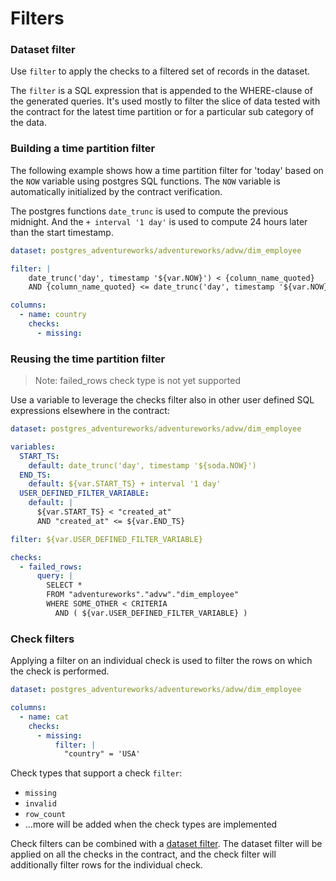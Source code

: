# Filters

### Dataset filter

Use `filter` to apply the checks to a filtered set of records in the dataset.

The `filter` is a SQL expression that is appended to the WHERE-clause of the 
generated queries.  It's used mostly to filter the slice of data tested with the contract 
for the latest time partition or for a particular sub category of the data.

### Building a time partition filter

The following example shows how a time partition filter for 'today' based on the `NOW` variable 
using postgres SQL functions.  The `NOW` variable is automatically initialized by the contract 
verification.

The postgres functions `date_trunc` is used to compute the previous midnight.  And the 
`+ interval '1 day'` is used to compute 24 hours later than the start timestamp.

```yaml
dataset: postgres_adventureworks/adventureworks/advw/dim_employee

filter: |
    date_trunc('day', timestamp '${var.NOW}') < {column_name_quoted}
    AND {column_name_quoted} <= date_trunc('day', timestamp '${var.NOW}') + interval '1 day'

columns:
  - name: country
    checks:
      - missing:
```

### Reusing the time partition filter

> Note: failed_rows check type is not yet supported

Use a variable to leverage the checks filter also in other user defined SQL expressions 
elsewhere in the contract:

```yaml
dataset: postgres_adventureworks/adventureworks/advw/dim_employee

variables:
  START_TS:
    default: date_trunc('day', timestamp '${soda.NOW}')
  END_TS:
    default: ${var.START_TS} + interval '1 day'
  USER_DEFINED_FILTER_VARIABLE:
    default: |
      ${var.START_TS} < "created_at"
      AND "created_at" <= ${var.END_TS}

filter: ${var.USER_DEFINED_FILTER_VARIABLE}

checks:
  - failed_rows:
      query: |
        SELECT * 
        FROM "adventureworks"."advw"."dim_employee"
        WHERE SOME_OTHER < CRITERIA
          AND ( ${var.USER_DEFINED_FILTER_VARIABLE} )
```

### Check filters

Applying a filter on an individual check is used to filter the rows on which the check 
is performed.

```yaml
dataset: postgres_adventureworks/adventureworks/advw/dim_employee

columns:
  - name: cat
    checks:
      - missing:
          filter: |
            "country" = 'USA'
```

Check types that support a check `filter`:
* `missing`
* `invalid`
* `row_count`
* ...more will be added when the check types are implemented

Check filters can be combined with a [dataset filter](#dataset-filter).  The dataset filter 
will be applied on all the checks in the contract, and the check filter will additionally 
filter rows for the individual check. 
